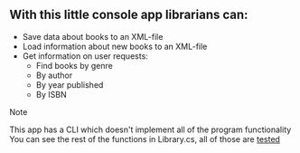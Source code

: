 ## With this little console app librarians can:
- Save data about books to an XML-file
- Load information about new books to an XML-file
- Get information on user requests:
  - Find books by genre
  - By author
  - By year published
  - By ISBN

>[!NOTE]
>This app has a CLI which doesn't implement all of the program functionality
>You can see the rest of the functions in Library.cs, all of those are [tested](./Tests/LibraryTests.cs)
